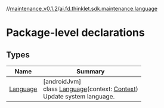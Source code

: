 //[maintenance_v0.1.2](../../index.md)/[ai.fd.thinklet.sdk.maintenance.language](index.md)

# Package-level declarations

## Types

| Name | Summary |
|---|---|
| [Language](-language/index.md) | [androidJvm]<br>class [Language](-language/index.md)(context: [Context](https://developer.android.com/reference/kotlin/android/content/Context.html))<br>Update system language. |
